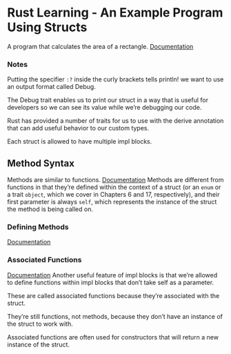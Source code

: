 # Rust Learning - An Example Program Using Structs

A program that calculates the area of a rectangle. [Documentation](https://doc.rust-lang.org/book/ch05-02-example-structs.html)

### Notes
Putting the specifier ```:?``` inside the curly brackets tells println! we want to use an output format called Debug.

The Debug trait enables us to print our struct in a way that is useful for developers so we can see its value while we’re debugging our code.

Rust has provided a number of traits for us to use with the derive annotation that can add useful behavior to our custom types. 

Each struct is allowed to have multiple impl blocks.

## Method Syntax
Methods are similar to functions. [Documentation](https://doc.rust-lang.org/book/ch05-03-method-syntax.html) Methods are different from functions in that they’re defined within the context of a struct (or an ```enum``` or a trait ```object```, which we cover in Chapters 6 and 17, respectively), and their first parameter is always ```self```, which represents the instance of the struct the method is being called on.

### Defining Methods 
[Documentation](https://doc.rust-lang.org/book/ch05-03-method-syntax.html#defining-methods)

### Associated Functions
[Documentation](https://doc.rust-lang.org/book/ch05-03-method-syntax.html#associated-functions)
Another useful feature of impl blocks is that we’re allowed to define functions within impl blocks that don’t take self as a parameter.

These are called associated functions because they’re associated with the struct. 

They’re still functions, not methods, because they don’t have an instance of the struct to work with. 

Associated functions are often used for constructors that will return a new instance of the struct.


